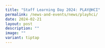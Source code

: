 ```yaml
---
title: "Staff Learning Day 2024: PLAY@HCI"
permalink: /news-and-events/news/playhci/
date: 2024-02-21
layout: post
description: ""
image: ""
variant: tiptap
---
```

